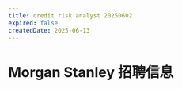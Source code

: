 ```yaml
---
title: credit risk analyst 20250602
expired: false
createdDate: 2025-06-13
---
```


# Morgan Stanley 招聘信息

<JobPostingTable job-posting-json-path="morgan-stanley/data/credit-risk-20250602.json"/>
